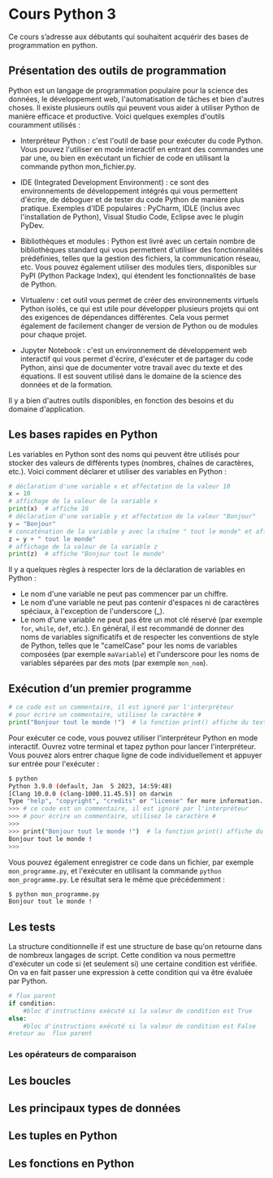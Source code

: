 # Cours Python 3
Ce cours s’adresse aux débutants qui souhaitent acquérir des bases de programmation en python.
## Présentation des outils de programmation
Python est un langage de programmation populaire pour la science des données, le développement web, l'automatisation de tâches et bien d'autres choses. Il existe plusieurs outils qui peuvent vous aider à utiliser Python de manière efficace et productive. Voici quelques exemples d'outils couramment utilisés :

* Interpréteur Python : c'est l'outil de base pour exécuter du code Python. Vous pouvez l'utiliser en mode interactif en entrant des commandes une par une, ou bien en exécutant un fichier de code en utilisant la commande python mon_fichier.py.

* IDE (Integrated Development Environment) : ce sont des environnements de développement intégrés qui vous permettent d'écrire, de déboguer et de tester du code Python de manière plus pratique. Exemples d'IDE populaires : PyCharm, IDLE (inclus avec l'installation de Python), Visual Studio Code, Eclipse avec le plugin PyDev.

* Bibliothèques et modules : Python est livré avec un certain nombre de bibliothèques standard qui vous permettent d'utiliser des fonctionnalités prédéfinies, telles que la gestion des fichiers, la communication réseau, etc. Vous pouvez également utiliser des modules tiers, disponibles sur PyPI (Python Package Index), qui étendent les fonctionnalités de base de Python.

* Virtualenv : cet outil vous permet de créer des environnements virtuels Python isolés, ce qui est utile pour développer plusieurs projets qui ont des exigences de dépendances différentes. Cela vous permet également de facilement changer de version de Python ou de modules pour chaque projet.

* Jupyter Notebook : c'est un environnement de développement web interactif qui vous permet d'écrire, d'exécuter et de partager du code Python, ainsi que de documenter votre travail avec du texte et des équations. Il est souvent utilisé dans le domaine de la science des données et de la formation.

Il y a bien d'autres outils disponibles, en fonction des besoins et du domaine d'application.
## Les bases rapides en Python
Les variables en Python sont des noms qui peuvent être utilisés pour stocker des valeurs de différents types (nombres, chaînes de caractères, etc.). Voici comment déclarer et utiliser des variables en Python :
```python
# déclaration d'une variable x et affectation de la valeur 10
x = 10
# affichage de la valeur de la variable x
print(x)  # affiche 10
# déclaration d'une variable y et affectation de la valeur "Bonjour"
y = "Bonjour"
# concaténation de la variable y avec la chaîne " tout le monde" et affectation du résultat à la variable z
z = y + " tout le monde"
# affichage de la valeur de la variable z
print(z)  # affiche "Bonjour tout le monde"
```
Il y a quelques règles à respecter lors de la déclaration de variables en Python :

* Le nom d'une variable ne peut pas commencer par un chiffre.
* Le nom d'une variable ne peut pas contenir d'espaces ni de caractères spéciaux, à l'exception de l'underscore (_).
* Le nom d'une variable ne peut pas être un mot clé réservé (par exemple `for`, `while`, `def`, etc.).
En général, il est recommandé de donner des noms de variables significatifs et de respecter les conventions de style de Python, telles que le "camelCase" pour les noms de variables composées (par exemple `maVariable`) et l'underscore pour les noms de variables séparées par des mots (par exemple `mon_nom`).
## Exécution d’un premier programme
```python
# ce code est un commentaire, il est ignoré par l'interpréteur
# pour écrire un commentaire, utilisez le caractère #
print("Bonjour tout le monde !")  # la fonction print() affiche du texte à l'écran
```
Pour exécuter ce code, vous pouvez utiliser l'interpréteur Python en mode interactif. Ouvrez votre terminal et tapez python pour lancer l'interpréteur. Vous pouvez alors entrer chaque ligne de code individuellement et appuyer sur entrée pour l'exécuter :
```bash
$ python
Python 3.9.0 (default, Jan  5 2023, 14:59:48) 
[Clang 10.0.0 (clang-1000.11.45.5)] on darwin
Type "help", "copyright", "credits" or "license" for more information.
>>> # ce code est un commentaire, il est ignoré par l'interpréteur
>>> # pour écrire un commentaire, utilisez le caractère #
>>> 
>>> print("Bonjour tout le monde !")  # la fonction print() affiche du texte à l'écran
Bonjour tout le monde !
>>> 
```
Vous pouvez également enregistrer ce code dans un fichier, par exemple `mon_programme.py`, et l'exécuter en utilisant la commande `python mon_programme.py`. Le résultat sera le même que précédemment :
```bash
$ python mon_programme.py
Bonjour tout le monde ! 
```
## Les tests


La structure conditionnelle if est une structure de base qu'on retourne dans de nombreux langages de script. Cette condition va nous permettre d'exécuter un code si (et seulement si) une certaine condition est vérifiée. On va en fait passer une expression à cette condition qui va être évaluée par Python.
```python
# flux parent
if condition:
    #bloc d'instructions exécuté si la valeur de condition est True
else:
    #bloc d'instructions exécuté si la valeur de condition est False
#retour au  flux parent
```
### Les opérateurs de comparaison

## Les boucles

## Les principaux types de données

## Les tuples en Python

## Les fonctions en Python
